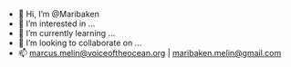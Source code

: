 - 👋 Hi, I’m @Maribaken
- 👀 I’m interested in ...
- 🌱 I’m currently learning ...
- 💞️ I’m looking to collaborate on ...
- 📫 marcus.melin@voiceoftheocean.org | maribaken.melin@gmail.com

